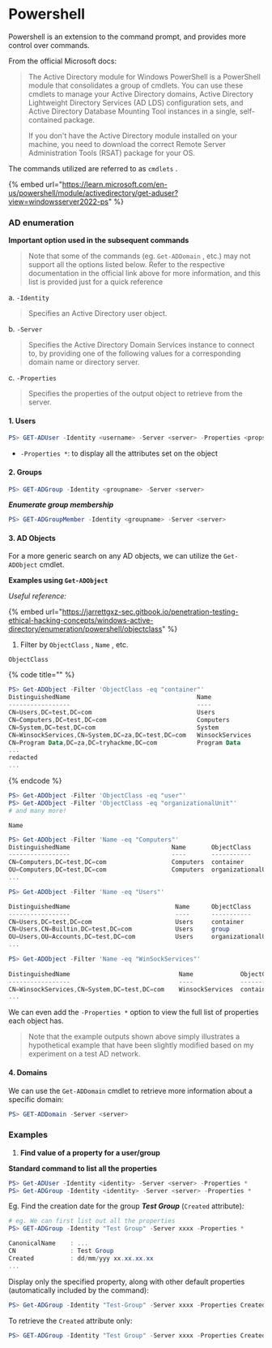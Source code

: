 # Powershell

Powershell is an extension to the command prompt, and provides more control over commands.&#x20;

From the official Microsoft docs:

> The Active Directory module for Windows PowerShell is a PowerShell module that consolidates a group of cmdlets. You can use these cmdlets to manage your Active Directory domains, Active Directory Lightweight Directory Services (AD LDS) configuration sets, and Active Directory Database Mounting Tool instances in a single, self-contained package.
>
> If you don't have the Active Directory module installed on your machine, you need to download the correct Remote Server Administration Tools (RSAT) package for your OS.

The commands utilized are referred to as `cmdlets` .

{% embed url="https://learn.microsoft.com/en-us/powershell/module/activedirectory/get-aduser?view=windowsserver2022-ps" %}

### AD enumeration

**Important option used in the subsequent commands**

> Note that some of the commands (eg. `Get-ADDomain` , etc.) may not support all the options listed below.  Refer to the respective documentation in the official link above for more information, and this list is provided just for a quick reference

a. `-Identity`&#x20;

> Specifies an Active Directory user object.

b. `-Server`

> Specifies the Active Directory Domain Services instance to connect to, by providing one of the following values for a corresponding domain name or directory server.

c. `-Properties`

> Specifies the properties of the output object to retrieve from the server.

#### 1. Users

```powershell
PS> GET-ADUser -Identity <username> -Server <server> -Properties <props>
```

* `-Properties *`:  to display all the attributes set on the object

#### 2. Groups

```powershell
PS> GET-ADGroup -Identity <groupname> -Server <server>
```

_**Enumerate group membership**_

```powershell
PS> GET-ADGroupMember -Identity <groupname> -Server <server>
```

#### 3. AD Objects

For a more generic search on any AD objects, we can utilize the `Get-ADObject` cmdlet.

**Examples using `Get-ADObject`**

_Useful reference:_

{% embed url="https://jarrettgxz-sec.gitbook.io/penetration-testing-ethical-hacking-concepts/windows-active-directory/enumeration/powershell/objectclass" %}

1. Filter by `ObjectClass` , `Name` , etc.

`ObjectClass`

{% code title="" %}
```powershell
PS> Get-ADObject -Filter 'ObjectClass -eq "container"'
DistinguishedName                                   Name           
-----------------                                   ----
CN=Users,DC=test,DC=com                             Users
CN=Computers,DC=test,DC=com                         Computers       
CN=System,DC=test,DC=com                            System
CN=WinsockServices,CN=System,DC=za,DC=test,DC=com   WinsockServices
CN=Program Data,DC=za,DC=tryhackme,DC=com           Program Data 
...
redacted 
...
```
{% endcode %}

```powershell
PS> Get-ADObject -Filter 'ObjectClass -eq "user"'
PS> Get-ADObject -Filter 'ObjectClass -eq "organizationalUnit"'
# and many more!
```

`Name`

```powershell
PS> Get-ADObject -Filter 'Name -eq "Computers"'
DistinguishedName                            Name       ObjectClass         ObjectGUID
-----------------                            ----       -----------         ----------
CN=Computers,DC=test,DC=com                  Computers  container           xxxx
OU=Computers,DC=test,DC=com                  Computers  organizationalUnit  xxxx
...

PS> Get-ADObject -Filter 'Name -eq "Users"'                                                       

DistinguishedName                             Name      ObjectClass            ObjectGUID
-----------------                             ----      -----------            ----------
CN=Users,DC=test,DC=com                       Users     container              xxxx
CN=Users,CN=Builtin,DC=test,DC=com            Users     group                  xxxx
OU=Users,OU=Accounts,DC=test,DC=com           Users     organizationalUnit     xxxx
...

PS> Get-ADObject -Filter 'Name -eq "WinSockServices"'         
                                                                                                              
DistinguishedName                              Name             ObjectClass   ObjectGUID
-----------------                              ----             -----------   ----------
CN=WinsockServices,CN=System,DC=test,DC=com    WinsockServices  container     xxxx
...

```

We can even add the `-Properties *` option to view the full list of properties each object has.&#x20;

> Note that the example outputs shown above simply illustrates a hypothetical example that have been slightly modified based on my experiment on a test AD network.

#### 4. Domains

We can use the `Get-ADDomain` cmdlet to retrieve more information about a specific domain:

```powershell
PS> GET-ADDomain -Server <server>
```

### Examples

1. **Find value of a property for a user/group**

**Standard command to list all the properties**

```powershell
PS> Get-ADUser -Identity <identity> -Server <server> -Properties *
PS> Get-ADGroup -Identity <identity> -Server <server> -Properties *
```

Eg. Find the creation date for the group _**Test Group**_ (`Created` attribute)_:_

```powershell
# eg. We can first list out all the properties
PS> GET-ADGroup -Identity "Test Group" -Server xxxx -Properties *

CanonicalName    : ...
CN               : Test Group
Created          : dd/mm/yyy xx.xx.xx.xx
...
```

Display only the specified property, along with other default properties (automatically included by the command):

```powershell
PS> Get-ADGroup -Identity "Test-Group" -Server xxxx -Properties Created
```

To retrieve the `Created` attribute only:

```powershell
PS> GET-ADGroup -Identity "Test Group" -Server xxxx -Properties Created | Select-Object -ExpandProperty Created
```
